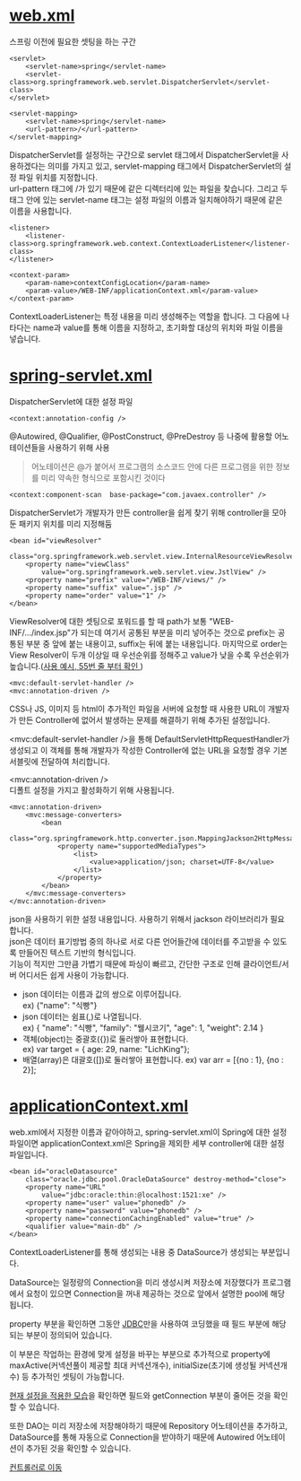 

# [web.xml](https://github.com/ttuseong/SpringStudy/blob/master/webapp/WEB-INF/web.xml)


스프링 이전에 필요한 셋팅을 하는 구간  
```  
<servlet>
	<servlet-name>spring</servlet-name>
	<servlet-class>org.springframework.web.servlet.DispatcherServlet</servlet-class>
</servlet>

<servlet-mapping>
	<servlet-name>spring</servlet-name>
	<url-pattern>/</url-pattern>
</servlet-mapping>
```
DispatcherServlet를 설정하는 구간으로 servlet 태그에서 DispatcherServlet을 사용하겠다는 의미를 가지고 있고, servlet-mapping 태그에서 DispatcherServlet의 설정 파일 위치를 지정합니다.  
url-pattern 태그에 /가 있기 때문에 같은 디렉터리에 있는 파일을 찾습니다. 그리고 두 태그 안에 있는 servlet-name 태그는 설정 파일의 이름과 일치해야하기 때문에 같은 이름을 사용합니다.  
```
<listener>
	<listener-class>org.springframework.web.context.ContextLoaderListener</listener-class>
</listener>

<context-param>
	<param-name>contextConfigLocation</param-name>
	<param-value>/WEB-INF/applicationContext.xml</param-value>
</context-param>
```
ContextLoaderListener는 특정 내용을 미리 생성해주는 역할을 합니다. 그 다음에 나타다는 name과 value를 통해 이름을 지정하고, 초기화할 대상의 위치와 파일 이름을 넣습니다.
# [spring-servlet.xml](https://github.com/ttuseong/SpringStudy/blob/master/webapp/WEB-INF/spring-servlet.xml)
DispatcherServlet에 대한 설정 파일
```
<context:annotation-config />
```
 @Autowired, @Qualifier, @PostConstruct, @PreDestroy 등  나중에 활용할 어노테이션들을 사용하기 위해 사용
 >어노테이션은 @가 붙어서 프로그램의 소스코드 안에 다른 프로그램을 위한 정보를 미리 약속한 형식으로 포함시킨 것이다
```
<context:component-scan  base-package="com.javaex.controller" />
```
DispatcherServlet가 개발자가 만든 controller을 쉽게 찾기 위해 controller을 모아둔 패키지 위치를 미리 지정해둠
```
<bean id="viewResolver"
	class="org.springframework.web.servlet.view.InternalResourceViewResolver">
	<property name="viewClass"
		value="org.springframework.web.servlet.view.JstlView" />
	<property name="prefix" value="/WEB-INF/views/" />
	<property name="suffix" value=".jsp" />
	<property name="order" value="1" />
</bean>
```
ViewResolver에 대한 셋팅으로 포워드를 할 때 path가 보통 "WEB-INF/.../index.jsp"가 되는데 여기서 공통된 부분을 미리 넣어주는 것으로 prefix는 공통된 부분 중 앞에 붙는 내용이고, suffix는 뒤에 붙는 내용입니다. 마지막으로 order는 View Resolver이 두개 이상일 때 우선순위를 정해주고 value가 낮을 수록 우선순위가 높습니다.([사용 예시, 55번 줄 부터 확인 ](https://github.com/ttuseong/SpringStudy/blob/master/src/main/java/com/javaex/controller/Base.java))  
```
<mvc:default-servlet-handler />
<mvc:annotation-driven />
```
CSS나 JS, 이미지 등 html이 추가적인 파일을 서버에 요청할 때 사용한 URL이 개발자가 만든 Controller에 없어서 발생하는 문제를 해결하기 위해 추가된 설정입니다.
  
<mvc:default-servlet-handler />을 통해 DefaultServletHttpRequestHandler가 생성되고 이 객체를 통해 개발자가 작성한 Controller에 없는 URL을 요청할 경우 기본 서블릿에 전달하여 처리합니다.
  
<mvc:annotation-driven />  
디폴트 설정을 가지고 활성화하기 위해 사용됩니다.

```
<mvc:annotation-driven>
	<mvc:message-converters>
		<bean
			class="org.springframework.http.converter.json.MappingJackson2HttpMessageConverter">
			<property name="supportedMediaTypes">
				<list>
					<value>application/json; charset=UTF-8</value>
				</list>
			</property>
		</bean>
	</mvc:message-converters>
</mvc:annotation-driven>
```  
json을 사용하기 위한 설정 내용입니다. 사용하기 위해서 jackson 라이브러리가 필요합니다.  
json은 데이터 표기방법 중의 하나로 서로 다른 언어들간에 데이터를 주고받을 수 있도록 만들어진 텍스트 기반의 형식입니다.  
기능이 적지만 그만큼 가볍기 때문에 파싱이 빠르고, 간단한 구조로 인해 클라이언트/서버 어디서든 쉽게 사용이 가능합니다.  
  
- json 데이터는 이름과 값의 쌍으로 이루어집니다.  
ex) {"name": "식빵"}
- json 데이터는 쉼표(,)로 나열됩니다.  
ex) {  "name": "식빵",  "family": "웰시코기",  "age": 1,  "weight": 2.14 }
- 객체(object)는 중괄호({})로 둘러쌓아 표현합니다.  
ex) var target = { age: 29, name: "LichKing"};
- 배열(array)은 대괄호([])로 둘러쌓아 표현합니다.
ex) var arr = [{no : 1}, {no : 2}];
# [applicationContext.xml](https://github.com/ttuseong/SpringStudy/blob/master/webapp/WEB-INF/applicationContext.xml)
web.xml에서 지정한 이름과 같아야하고, spring-servlet.xml이 Spring에 대한 설정 파일이면 applicationContext.xml은 Spring을 제외한 세부 controller에 대한 설정 파일입니다.
   
```
<bean id="oracleDatasource"
	class="oracle.jdbc.pool.OracleDataSource" destroy-method="close">
	<property name="URL"
		value="jdbc:oracle:thin:@localhost:1521:xe" />
	<property name="user" value="phonedb" />
	<property name="password" value="phonedb" />
	<property name="connectionCachingEnabled" value="true" />
	<qualifier value="main-db" />
</bean>
```
ContextLoaderListener를 통해 생성되는 내용 중  DataSource가 생성되는 부분입니다.
  
DataSource는 일정량의 Connection을 미리 생성시켜 저장소에 저장했다가 프로그램에서 요청이 있으면 Connection을 꺼내 제공하는 것으로 앞에서 설명한 pool에 해당됩니다.
  
property 부분을 확인하면 그동안 [JDBC](https://github.com/ttuseong/SpringStudy/blob/master/src/main/java/com/javaex/dao/PhoneDao.java)만을 사용하여 코딩했을 때 필드 부분에 해당되는 부분이 정의되어 있습니다. 
  
이 부분은 작업하는 환경에 맞게 설정을 바꾸는 부분으로 추가적으로 property에 maxActive(커넥션풀이 제공할 최대 커넥션개수), initialSize(초기에 생성될 커넥션개수) 등 추가적인 셋팅이 가능합니다.
  
[현재 설정을 적용한 모습](https://github.com/ttuseong/SpringStudy/blob/master/src/main/java/com/javaex/dao/PhoneDaoConnectionPool.java)을 확인하면 필드와 getConnection 부분이 줄어든 것을 확인할 수 있습니다.
  
또한 DAO는 미리 저장소에 저장해야하기 때문에 Repository 어노테이션을 추가하고, DataSource를 통해 자동으로 Connection을 받야하기 때문에 Autowired 어노테이션이 추가된 것을 확인할 수 있습니다. 


[컨트롤러로 이동](https://github.com/ttuseong/SpringStudy/tree/master/src/main/java/com/javaex/controller)